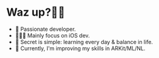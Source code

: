 # Waz up?👋🏽
- 🍾 Passionate developer. 
- 👨🏽‍💻 Mainly focus on iOS dev. 
- 💭 Secret is simple: learning every day & balance in life.
- 🐉 Currently, I'm improving my skills in ARKit/ML/NL. 
